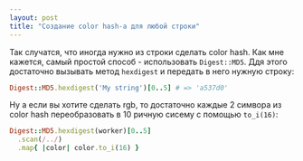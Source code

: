 ```yaml
---
layout: post
title: "Создание color hash-а для любой строки"
---
```


Так случатся, что иногда нужно из строки сделать color hash. Как мне кажется, самый простой способ - использовать `Digest::MD5`. Ддя этого достаточно вызывать метод `hexdigest` и передать в него нужную строку:

``` ruby
Digest::MD5.hexdigest('My string')[0..5] # => 'a537d0'
```

Ну а если вы хотите сделать rgb, то достаточно каждые 2 симвора из color hash переобразовать в 10 ричную сисему с помощью `to_i(16)`:

``` ruby
Digest::MD5.hexdigest(worker)[0..5]
  .scan(/../)
  .map{ |color| color.to_i(16) }
```
